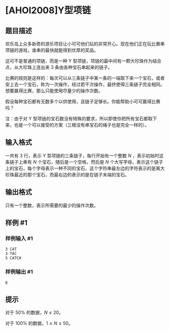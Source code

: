 # [AHOI2008]Y型项链

## 题目描述

欢乐岛上众多新奇的游乐项目让小可可他们玩的非常开心。现在他们正在玩比赛串项链的游戏，谁串的最快就能得到优厚的奖品。

这可不是普通的项链，而是一种 Y 型项链，项链的最中间有一颗大珍珠作为结合点，从大珍珠上连出来 3 条由各种宝石串起来的链子。

比赛的规则是这样的：每次可以从三条链子中某一条的一端取下来一个宝石，或者安上去一个宝石，称为一次操作，经过若干次操作，最终使得三条链子完全相同。想要赢得比赛，那么只能使用尽量少的操作次数。

假设每种宝石都有无数多个以供使用，且链子足够长。你能帮助小可可赢得比赛吗？

注：由于对 Y 型项链的宝石数没有特殊的要求，所以即使你把所有宝石都取下来，也是一个可以接受的方案（三根没有串宝石的绳子也是完全一样的）。

## 输入格式

一共有 $3$ 行，表示 Y 型项链的三条链子，每行开始有一个整数 $N$ ，表示初始时这条链子上串有 $N$ 个宝石，随后是一个空格，然后是 $N$ 个大写字母，表示这个链子上的宝石，每个字母表示一种不同的宝石，这个字符串最左边的字符表示的是离大珍珠最近的那个宝石，而最右边的表示的是在链子末端的宝石。

## 输出格式

只有一个整数，表示所需要的最少的操作次数。

## 样例 #1

### 样例输入 #1
```
3 CAT
3 TAC
5 CATCH
```

### 样例输出 #1

```
8
```

## 提示

对于 $50\%$ 的数据，$N\leq 20$。

对于 $100\%$ 的数据，$1\le N\le 50$。
